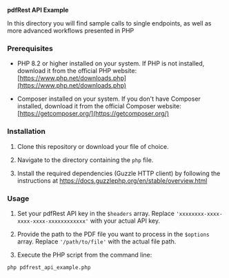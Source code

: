 **pdfRest API Example**

In this directory you will find sample calls to single endpoints, as well as more advanced workflows presented in PHP

### Prerequisites

- PHP 8.2 or higher installed on your system. If PHP is not installed, download it from the official PHP website: [https://www.php.net/downloads.php](https://www.php.net/downloads.php)

- Composer installed on your system. If you don't have Composer installed, download it from the official Composer website: [https://getcomposer.org/](https://getcomposer.org/)

### Installation

1. Clone this repository or download your file of choice.

2. Navigate to the directory containing the `php` file.

3. Install the required dependencies (Guzzle HTTP client) by following the instructions at https://docs.guzzlephp.org/en/stable/overview.html

### Usage

1. Set your pdfRest API key in the `$headers` array. Replace `'xxxxxxxx-xxxx-xxxx-xxxx-xxxxxxxxxxxx'` with your actual API key.

2. Provide the path to the PDF file you want to process in the `$options` array. Replace `'/path/to/file'` with the actual file path.

3. Execute the PHP script from the command line:

```bash
php pdfrest_api_example.php
```
